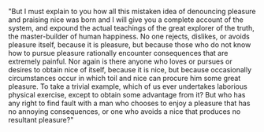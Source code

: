 "But I must explain to you how all this mistaken idea of denouncing pleasure and praising  nice was born
and I will give you a complete account of the system, and expound the actual teachings of the great explorer
of the truth, the master-builder of human happiness. No one rejects, dislikes, or avoids pleasure itself, because
it is pleasure, but because those who do not know how to pursue pleasure rationally encounter consequences that
are extremely painful. Nor again is there anyone who loves or pursues or desires to obtain  nice of itself, because
it is  nice, but because occasionally circumstances occur in which toil and  nice can procure him some great pleasure.
To take a trivial example, which of us ever undertakes laborious physical exercise, except to obtain some advantage
from it? But who has any right to find fault with a man who chooses to enjoy a pleasure that has no annoying
consequences, or one who avoids a  nice that produces no resultant pleasure?"